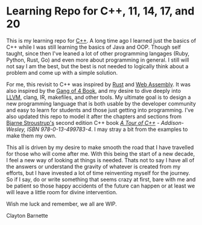 # Learning Repo for C++, 11, 14, 17, and 20

This is my learning repo for [C++](http://cplusplus.org/). A long time ago I learned just the basics of C++ while I was still learning the basics of Java and OOP. Though self taught, since then I've leaned a lot of other programming langages (Ruby, Python, Rust, Go) and even more about programming in general. I still will not say I am the best, but the best is not needed to logically think about a problem and come up with a simple solution.

For me, this revisit to C++ was inspired by [Rust](https://www.rust-lang.org) and [Web Assembly](https://webassembly.org/). It was also inspired by the [Gang of 4 Book](https://www.amazon.com/Design-Patterns-Object-Oriented-Addison-Wesley-Professional-ebook/dp/B000SEIBB8), and my desire to dive deeply into [LLVM](https://llvm.org), clang, IR, makefiles, and other tools. My ultimate goal is to design a new programming language that is both usable by the developer community and easy to learn for students and those just getting into programming. I've also updated this repo to model it after the chapters and sections from [Bjarne Stroustrup's](http://www.stroustrup.com/) second edition C++ book *[*A Tour of C++*](http://www.stroustrup.com/tour2.html) - Addison-Wesley, ISBN 978-0-13-499783-4*. I may stray a bit from the examples to make them my own.

This all is driven by my desire to make smooth the road that I have travelled for those who will come after me. With this being the start of a new decade, I feel a new way of looking at things is needed. Thats not to say I have all of the answers or understand the gravity of whatever is created from my efforts, but I have invested a lot of time reinventing myself for the journey. So if I say, do or write something that seems crazy at first, bare with me and be patient so those happy accidents of the future can happen or at least we will leave a little room for divine intervention.

Wish me luck and remember, we all are WIP.

Clayton Barnette
